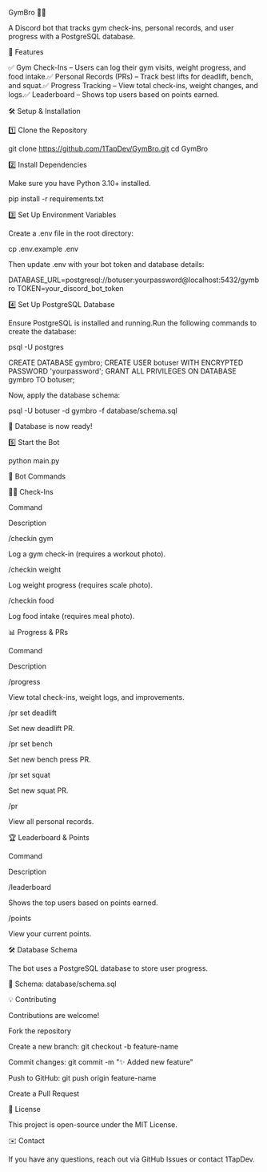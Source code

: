 GymBro 🤖💪

A Discord bot that tracks gym check-ins, personal records, and user progress with a PostgreSQL database.

🚀 Features

✅ Gym Check-Ins – Users can log their gym visits, weight progress, and food intake.✅ Personal Records (PRs) – Track best lifts for deadlift, bench, and squat.✅ Progress Tracking – View total check-ins, weight changes, and logs.✅ Leaderboard – Shows top users based on points earned.

🛠️ Setup & Installation

1️⃣ Clone the Repository

git clone https://github.com/1TapDev/GymBro.git
cd GymBro

2️⃣ Install Dependencies

Make sure you have Python 3.10+ installed.

pip install -r requirements.txt

3️⃣ Set Up Environment Variables

Create a .env file in the root directory:

cp .env.example .env

Then update .env with your bot token and database details:

DATABASE_URL=postgresql://botuser:yourpassword@localhost:5432/gymbro
TOKEN=your_discord_bot_token

4️⃣ Set Up PostgreSQL Database

Ensure PostgreSQL is installed and running.Run the following commands to create the database:

psql -U postgres

CREATE DATABASE gymbro;
CREATE USER botuser WITH ENCRYPTED PASSWORD 'yourpassword';
GRANT ALL PRIVILEGES ON DATABASE gymbro TO botuser;

Now, apply the database schema:

psql -U botuser -d gymbro -f database/schema.sql

💪 Database is now ready!

5️⃣ Start the Bot

python main.py

🤖 Bot Commands

🏋️‍♂️ Check-Ins

Command

Description

/checkin gym

Log a gym check-in (requires a workout photo).

/checkin weight

Log weight progress (requires scale photo).

/checkin food

Log food intake (requires meal photo).

📊 Progress & PRs

Command

Description

/progress

View total check-ins, weight logs, and improvements.

/pr set deadlift <number>

Set new deadlift PR.

/pr set bench <number>

Set new bench press PR.

/pr set squat <number>

Set new squat PR.

/pr

View all personal records.

🏆 Leaderboard & Points

Command

Description

/leaderboard

Shows the top users based on points earned.

/points

View your current points.

🛠 Database Schema

The bot uses a PostgreSQL database to store user progress.

📌 Schema: database/schema.sql

💡 Contributing

Contributions are welcome!

Fork the repository

Create a new branch: git checkout -b feature-name

Commit changes: git commit -m "✨ Added new feature"

Push to GitHub: git push origin feature-name

Create a Pull Request

🐜 License

This project is open-source under the MIT License.

✉️ Contact

If you have any questions, reach out via GitHub Issues or contact 1TapDev.

